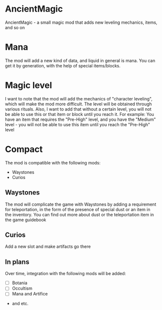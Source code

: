 # AncientMagic

AncientMagic - a small magic mod that adds new leveling mechanics, items, and so on

# Mana

The mod will add a new kind of data, and liquid in general is mana. You can get it by generation, with the help of special items/blocks.

# Magic level

I want to note that the mod will add the mechanics of "character leveling", which will make the mod more difficult. The level will be obtained through various rituals. Also, I want to add that without a certain level, you will not be able to use this or that item or block until you reach it. For example: You have an item that requires the "Pre-High" level, and you have the "Medium" level - you will not be able to use this item until you reach the "Pre-High" level

# Compact
The mod is compatible with the following mods:
- Waystones
- Curios

## Waystones
The mod will complicate the game with Waystones by adding a requirement for teleportation, in the form of the presence of special dust or an item in the inventory. You can find out more about dust or the teleportation item in the game guidebook
## Curios
Add a new slot and make artifacts go there
## In plans
Over time, integration with the following mods will be added:
- [ ] Botania
- [ ] Occultism
- [ ] Mana and Artifice
- and etc.
